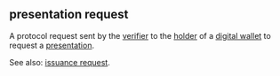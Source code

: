 ## presentation request

<p class="c8"><span>A protocol request sent by the </span><span class="c2"><a class="c3" href="#h.xfewd7t01hu0">verifier</a></span><span>&nbsp;to the </span><span class="c2"><a class="c3" href="#h.64mptmm24w7u">holder</a></span><span>&nbsp;of a </span><span class="c2"><a class="c3" href="#h.sxnvf3f5v156">digital wallet</a></span><span>&nbsp;to request a </span><span class="c2"><a class="c3" href="#h.h5d1xfsxbbr0">presentation</a></span><span>.</span></p><p class="c8"><span>See also: </span><span class="c2"><a class="c3" href="#h.tt253lgfp4hz">issuance request</a></span><span class="c0">.</span></p>

